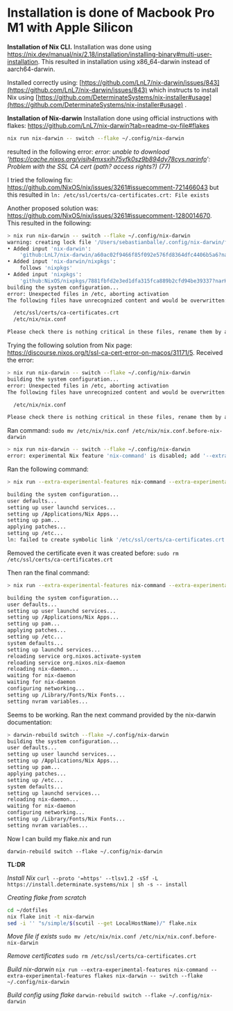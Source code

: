 # Installation is done of Macbook Pro M1 with Apple Silicon

**Installation of Nix CLI.**
Installation was done using https://nix.dev/manual/nix/2.18/installation/installing-binary#multi-user-installation. This resulted in installation using x86_64-darwin instead of aarch64-darwin.

Installed correctly using: [https://github.com/LnL7/nix-darwin/issues/843](https://github.com/LnL7/nix-darwin/issues/843) which instructs to install Nix using [https://github.com/DeterminateSystems/nix-installer#usage](https://github.com/DeterminateSystems/nix-installer#usage) . 

**Installation of Nix-darwin** 
Installation done using official instructions with flakes: https://github.com/LnL7/nix-darwin?tab=readme-ov-file#flakes

```sh
nix run nix-darwin -- switch --flake ~/.config/nix-darwin
``` 
resulted in the following error:
*error: unable to download 'https://cache.nixos.org/visih4mxsxih75vfk0sz9b894dy78cys.narinfo': Problem with the SSL CA cert (path? access rights?) (77)*

I tried the following fix: https://github.com/NixOS/nix/issues/3261#issuecomment-721466043 but this resulted in `ln: /etc/ssl/certs/ca-certificates.crt: File exists` 

Another proposed solution was: https://github.com/NixOS/nix/issues/3261#issuecomment-1280014670. This resulted in the following:
```sh
> nix run nix-darwin -- switch --flake ~/.config/nix-darwin                                          
warning: creating lock file '/Users/sebastianballe/.config/nix-darwin/flake.lock': 
• Added input 'nix-darwin':
    'github:LnL7/nix-darwin/a60ac02f9466f85f092e576fd8364dfc4406b5a6?narHash=sha256-I9Qd0LnAsEGHtKE9%2BuVR0iDFmsijWSy7GT0g3jihG4Q%3D' (2024-10-14)
• Added input 'nix-darwin/nixpkgs':
    follows 'nixpkgs'
• Added input 'nixpkgs':
    'github:NixOS/nixpkgs/7881fbfd2e3ed1dfa315fca889b2cfd94be39337?narHash=sha256-GBJRnbFLDg0y7ridWJHAP4Nn7oss50/VNgqoXaf/RVk%3D' (2024-10-15)
building the system configuration...
error: Unexpected files in /etc, aborting activation
The following files have unrecognized content and would be overwritten:

  /etc/ssl/certs/ca-certificates.crt
  /etc/nix/nix.conf

Please check there is nothing critical in these files, rename them by adding .before-nix-darwin to the end, and then try again.
```

Trying the following solution from Nix page: https://discourse.nixos.org/t/ssl-ca-cert-error-on-macos/31171/5. Received the error:
```sh
> nix run nix-darwin -- switch --flake ~/.config/nix-darwin                                              
building the system configuration...
error: Unexpected files in /etc, aborting activation
The following files have unrecognized content and would be overwritten:

  /etc/nix/nix.conf

Please check there is nothing critical in these files, rename them by adding .before-nix-darwin to the end, and then try again.
```

Ran command:
`sudo mv /etc/nix/nix.conf /etc/nix/nix.conf.before-nix-darwin`

```sh
> nix run nix-darwin -- switch --flake ~/.config/nix-darwin    
error: experimental Nix feature 'nix-command' is disabled; add '--extra-experimental-features nix-command' to enable it
```

Ran the following command:
```sh
> nix run --extra-experimental-features nix-command --extra-experimental-features flakes nix-darwin -- switch --flake ~/.config/nix-darwin

building the system configuration...
user defaults...
setting up user launchd services...
setting up /Applications/Nix Apps...
setting up pam...
applying patches...
setting up /etc...
ln: failed to create symbolic link '/etc/ssl/certs/ca-certificates.crt': File exists
```

Removed the certificate even it was created before:
` sudo rm /etc/ssl/certs/ca-certificates.crt  `

Then ran the final command:
```sh
> nix run --extra-experimental-features nix-command --extra-experimental-features flakes nix-darwin -- switch --flake ~/.config/nix-darwin

building the system configuration...
user defaults...
setting up user launchd services...
setting up /Applications/Nix Apps...
setting up pam...
applying patches...
setting up /etc...
system defaults...
setting up launchd services...
reloading service org.nixos.activate-system
reloading service org.nixos.nix-daemon
reloading nix-daemon...
waiting for nix-daemon
waiting for nix-daemon
configuring networking...
setting up /Library/Fonts/Nix Fonts...
setting nvram variables...
```

Seems to be working. Ran the next command provided by the nix-darwin documentation:

```sh
> darwin-rebuild switch --flake ~/.config/nix-darwin
building the system configuration...
user defaults...
setting up user launchd services...
setting up /Applications/Nix Apps...
setting up pam...
applying patches...
setting up /etc...
system defaults...
setting up launchd services...
reloading nix-daemon...
waiting for nix-daemon
configuring networking...
setting up /Library/Fonts/Nix Fonts...
setting nvram variables...
```

Now I can build my flake.nix and run

`darwin-rebuild switch --flake ~/.config/nix-darwin`


**TL:DR**

*Install Nix*
`curl --proto '=https' --tlsv1.2 -sSf -L https://install.determinate.systems/nix | sh -s -- install`

*Creating flake from scratch*
```sh
cd ~/dotfiles
nix flake init -t nix-darwin
sed -i '' "s/simple/$(scutil --get LocalHostName)/" flake.nix
```

*Move file if exists*
`sudo mv /etc/nix/nix.conf /etc/nix/nix.conf.before-nix-darwin`

*Remove certificates*
`sudo rm /etc/ssl/certs/ca-certificates.crt`

*Build nix-darwin*
`nix run --extra-experimental-features nix-command --extra-experimental-features flakes nix-darwin -- switch --flake ~/.config/nix-darwin`

*Build config using flake*
`darwin-rebuild switch --flake ~/.config/nix-darwin`
